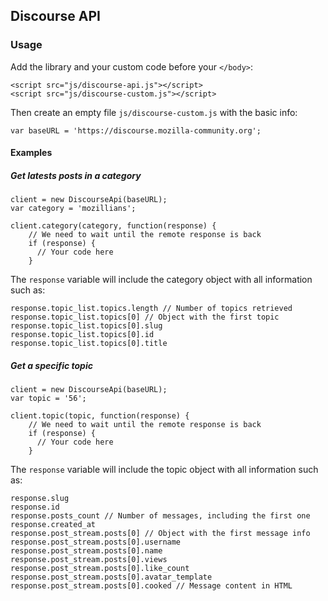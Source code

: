 ## Discourse API

### Usage

Add the library and your custom code before your ``</body>``:

    <script src="js/discourse-api.js"></script>
    <script src="js/discourse-custom.js"></script>

Then create an empty file ``js/discourse-custom.js`` with the basic info:

	var baseURL = 'https://discourse.mozilla-community.org';

#### Examples

##### Get latests posts in a category

	client = new DiscourseApi(baseURL);
	var category = 'mozillians';

	client.category(category, function(response) {
        // We need to wait until the remote response is back
        if (response) {
	      // Your code here  
        }
The ``response`` variable will include the category object with all information such as:

	response.topic_list.topics.length // Number of topics retrieved
	response.topic_list.topics[0] // Object with the first topic
	response.topic_list.topics[0].slug
	response.topic_list.topics[0].id
	response.topic_list.topics[0].title

##### Get a specific topic

	client = new DiscourseApi(baseURL);
	var topic = '56';

	client.topic(topic, function(response) {
        // We need to wait until the remote response is back
        if (response) {
	      // Your code here  
        }

The ``response`` variable will include the topic object with all information such as:

	response.slug
	response.id
	response.posts_count // Number of messages, including the first one
	response.created_at
	response.post_stream.posts[0] // Object with the first message info
	response.post_stream.posts[0].username
	response.post_stream.posts[0].name
	response.post_stream.posts[0].views
	response.post_stream.posts[0].like_count
	response.post_stream.posts[0].avatar_template
	response.post_stream.posts[0].cooked // Message content in HTML
	


